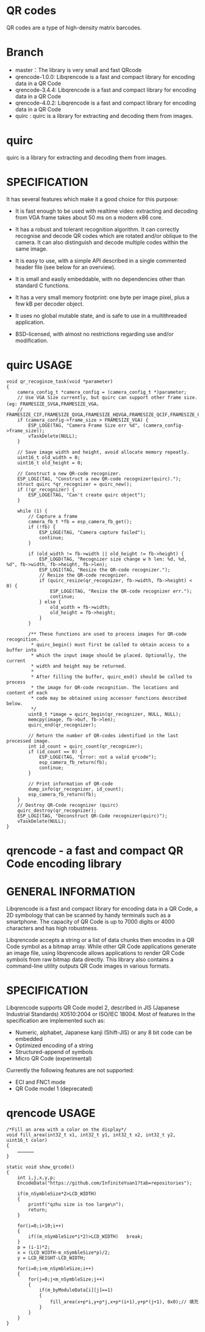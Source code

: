 
# QR codes 

QR codes are a type of high-density matrix barcodes.

Branch
=======
- master：The library is very small and fast QRcode
- qrencode-1.0.0: Libqrencode is a fast and compact library for encoding data in a QR Code
- qrencode-3.4.4: Libqrencode is a fast and compact library for encoding data in a QR Code
- qrencode-4.0.2: Libqrencode is a fast and compact library for encoding data in a QR Code
- quirc : quirc is a library for extracting and decoding them from images.


# quirc

quirc is a library for extracting and decoding them from images.

SPECIFICATION
=============
It has several features which make it a good choice for this purpose:

  * It is fast enough to be used with realtime video: extracting and
    decoding from VGA frame takes about 50 ms on a modern x86 core.

  * It has a robust and tolerant recognition algorithm. It can
    correctly recognise and decode QR codes which are rotated and/or
    oblique to the camera. It can also distinguish and decode multiple
    codes within the same image.

  * It is easy to use, with a simple API described in a single
    commented header file (see below for an overview).

  * It is small and easily embeddable, with no dependencies other than
    standard C functions.

  * It has a very small memory footprint: one byte per image pixel,
    plus a few kB per decoder object.

  * It uses no global mutable state, and is safe to use in a
    multithreaded application.

  * BSD-licensed, with almost no restrictions regarding use and/or
    modification.

quirc USAGE
=======
```
void qr_recoginze_task(void *parameter)
{
    camera_config_t *camera_config = (camera_config_t *)parameter;
    // Use VGA Size currently, but quirc can support other frame size.(eg: FRAMESIZE_SVGA,FRAMESIZE_VGA，
    // FRAMESIZE_CIF,FRAMESIZE_QVGA,FRAMESIZE_HQVGA,FRAMESIZE_QCIF,FRAMESIZE_QQVGA2,FRAMESIZE_QQVGA,etc)
    if (camera_config->frame_size > FRAMESIZE_VGA) {
        ESP_LOGE(TAG, "Camera Frame Size err %d", (camera_config->frame_size));
        vTaskDelete(NULL);
    }

    // Save image width and height, avoid allocate memory repeatly.
    uint16_t old_width = 0;
    uint16_t old_height = 0;

    // Construct a new QR-code recognizer.
    ESP_LOGI(TAG, "Construct a new QR-code recognizer(quirc).");
    struct quirc *qr_recognizer = quirc_new();
    if (!qr_recognizer) {
        ESP_LOGE(TAG, "Can't create quirc object");
    }

    while (1) {
        // Capture a frame
        camera_fb_t *fb = esp_camera_fb_get();
        if (!fb) {
            ESP_LOGE(TAG, "Camera capture failed");
            continue;
        }

        if (old_width != fb->width || old_height != fb->height) {
            ESP_LOGD(TAG, "Recognizer size change w h len: %d, %d, %d", fb->width, fb->height, fb->len);
            ESP_LOGI(TAG, "Resize the QR-code recognizer.");
            // Resize the QR-code recognizer.
            if (quirc_resize(qr_recognizer, fb->width, fb->height) < 0) {
                ESP_LOGE(TAG, "Resize the QR-code recognizer err.");
                continue;
            } else {
                old_width = fb->width;
                old_height = fb->height;
            }
        }

        /** These functions are used to process images for QR-code recognition.
         * quirc_begin() must first be called to obtain access to a buffer into
         * which the input image should be placed. Optionally, the current
         * width and height may be returned.
         *
         * After filling the buffer, quirc_end() should be called to process
         * the image for QR-code recognition. The locations and content of each
         * code may be obtained using accessor functions described below.
         */
        uint8_t *image = quirc_begin(qr_recognizer, NULL, NULL);
        memcpy(image, fb->buf, fb->len);
        quirc_end(qr_recognizer);

        // Return the number of QR-codes identified in the last processed image.
        int id_count = quirc_count(qr_recognizer);
        if (id_count == 0) {
            ESP_LOGE(TAG, "Error: not a valid qrcode");
            esp_camera_fb_return(fb);
            continue;
        }

        // Print information of QR-code
        dump_info(qr_recognizer, id_count);
        esp_camera_fb_return(fb);
    }
    // Destroy QR-Code recognizer (quirc)
    quirc_destroy(qr_recognizer);
    ESP_LOGI(TAG, "Deconstruct QR-Code recognizer(quirc)");
    vTaskDelete(NULL);
}
```

# qrencode - a fast and compact QR Code encoding library

GENERAL INFORMATION
===================
Libqrencode is a fast and compact library for encoding data in a QR Code,
a 2D symbology that can be scanned by handy terminals such as a smartphone.
The capacity of QR Code is up to 7000 digits or 4000 characters and has high
robustness.

Libqrencode accepts a string or a list of data chunks then encodes in a QR Code
symbol as a bitmap array. While other QR Code applications generate an image
file, using libqrencode allows applications to render QR Code symbols from raw
bitmap data directly. This library also contains a command-line utility outputs
QR Code images in various formats.


SPECIFICATION
=============
Libqrencode supports QR Code model 2, described in JIS (Japanese Industrial
Standards) X0510:2004 or ISO/IEC 18004. Most of features in the specification
are implemented such as:

- Numeric, alphabet, Japanese kanji (Shift-JIS) or any 8 bit code can be
  embedded
- Optimized encoding of a string
- Structured-append of symbols
- Micro QR Code (experimental)

Currently the following features are not supported:

- ECI and FNC1 mode
- QR Code model 1 (deprecated)

qrencode USAGE
=======
```
/*Fill an area with a color on the display*/
void fill_area(int32_t x1, int32_t y1, int32_t x2, int32_t y2, uint16_t color)
{
    ………………
}

static void show_qrcode()
{
    int i,j,x,y,p;
    EncodeData("https://github.com/InfiniteYuan1?tab=repositories");

    if(m_nSymbleSize*2>LCD_WIDTH)
    {
        printf("qzhu size is too large\n");
        return;
    }

    for(i=0;i<10;i++)
    {
        if((m_nSymbleSize*i*2)>LCD_WIDTH)	break;
    }
    p = (i-1)*2;
    x = (LCD_WIDTH-m_nSymbleSize*p)/2;
    y = LCD_HEIGHT-LCD_WIDTH;

    for(i=0;i<m_nSymbleSize;i++)
    {
        for(j=0;j<m_nSymbleSize;j++)
        {
            if(m_byModuleData[i][j]==1)
            {					
                fill_area(x+p*i,y+p*j,x+p*(i+1),y+p*(j+1), 0x0);// 填充
            }
        }
    }
}
```

